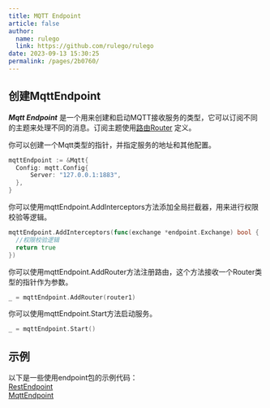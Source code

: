 ```yaml
---
title: MQTT Endpoint
article: false
author: 
  name: rulego
  link: https://github.com/rulego/rulego
date: 2023-09-13 15:30:25
permalink: /pages/2b0760/
---
```


## 创建MqttEndpoint

***Mqtt Endpoint*** 是一个用来创建和启动MQTT接收服务的类型，它可以订阅不同的主题来处理不同的消息。订阅主题使用[路由Router](/pages/45008b/) 定义。

你可以创建一个Mqtt类型的指针，并指定服务的地址和其他配置。

```go
mqttEndpoint := &Mqtt{
  Config: mqtt.Config{
      Server: "127.0.0.1:1883",
  },
}
```

你可以使用mqttEndpoint.AddInterceptors方法添加全局拦截器，用来进行权限校验等逻辑。

```go
mqttEndpoint.AddInterceptors(func(exchange *endpoint.Exchange) bool {
  //权限校验逻辑
  return true
})
```

你可以使用mqttEndpoint.AddRouter方法注册路由，这个方法接收一个Router类型的指针作为参数。

```go
_ = mqttEndpoint.AddRouter(router1)
```

你可以使用mqttEndpoint.Start方法启动服务。

```go
_ = mqttEndpoint.Start()
```

## 示例

以下是一些使用endpoint包的示例代码：       
[RestEndpoint](https://github.com/rulego/rulego/tree/main/endpoint/rest/rest_test.go)       
[MqttEndpoint](https://github.com/rulego/rulego/tree/main/endpoint/mqtt/mqtt_test.go)